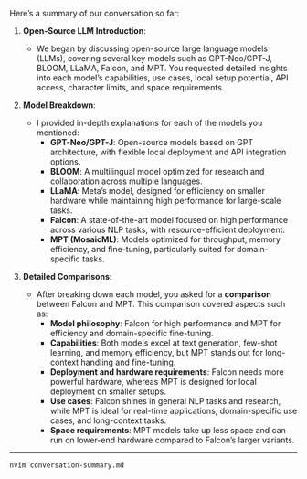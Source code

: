 Here’s a summary of our conversation so far:

1. **Open-Source LLM Introduction**:

   - We began by discussing open-source large language models (LLMs), covering several key models such as GPT-Neo/GPT-J, BLOOM, LLaMA, Falcon, and MPT. You requested detailed insights into each model’s capabilities, use cases, local setup potential, API access, character limits, and space requirements.

2. **Model Breakdown**:

   - I provided in-depth explanations for each of the models you mentioned:
     - **GPT-Neo/GPT-J**: Open-source models based on GPT architecture, with flexible local deployment and API integration options.
     - **BLOOM**: A multilingual model optimized for research and collaboration across multiple languages.
     - **LLaMA**: Meta’s model, designed for efficiency on smaller hardware while maintaining high performance for large-scale tasks.
     - **Falcon**: A state-of-the-art model focused on high performance across various NLP tasks, with resource-efficient deployment.
     - **MPT (MosaicML)**: Models optimized for throughput, memory efficiency, and fine-tuning, particularly suited for domain-specific tasks.

3. **Detailed Comparisons**:
   - After breaking down each model, you asked for a **comparison** between Falcon and MPT. This comparison covered aspects such as:
     - **Model philosophy**: Falcon for high performance and MPT for efficiency and domain-specific fine-tuning.
     - **Capabilities**: Both models excel at text generation, few-shot learning, and memory efficiency, but MPT stands out for long-context handling and fine-tuning.
     - **Deployment and hardware requirements**: Falcon needs more powerful hardware, whereas MPT is designed for local deployment on smaller setups.
     - **Use cases**: Falcon shines in general NLP tasks and research, while MPT is ideal for real-time applications, domain-specific use cases, and long-context tasks.
     - **Space requirements**: MPT models take up less space and can run on lower-end hardware compared to Falcon’s larger variants.

---

```bash
nvim conversation-summary.md
```
